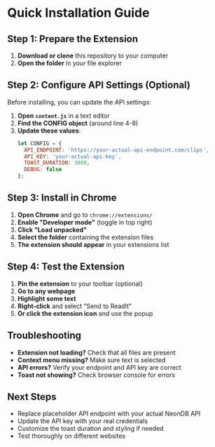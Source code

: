 # Quick Installation Guide

## Step 1: Prepare the Extension

1. **Download or clone** this repository to your computer
2. **Open the folder** in your file explorer

## Step 2: Configure API Settings (Optional)

Before installing, you can update the API settings:

1. **Open `content.js`** in a text editor
2. **Find the CONFIG object** (around line 4-8)
3. **Update these values**:
   ```javascript
   let CONFIG = {
     API_ENDPOINT: 'https://your-actual-api-endpoint.com/clips',
     API_KEY: 'your-actual-api-key',
     TOAST_DURATION: 3000,
     DEBUG: false
   };
   ```

## Step 3: Install in Chrome

1. **Open Chrome** and go to `chrome://extensions/`
2. **Enable "Developer mode"** (toggle in top right)
3. **Click "Load unpacked"**
4. **Select the folder** containing the extension files
5. **The extension should appear** in your extensions list

## Step 4: Test the Extension

1. **Pin the extension** to your toolbar (optional)
2. **Go to any webpage**
3. **Highlight some text**
4. **Right-click** and select "Send to ReadIt"
5. **Or click the extension icon** and use the popup

## Troubleshooting

- **Extension not loading?** Check that all files are present
- **Context menu missing?** Make sure text is selected
- **API errors?** Verify your endpoint and API key are correct
- **Toast not showing?** Check browser console for errors

## Next Steps

- Replace placeholder API endpoint with your actual NeonDB API
- Update the API key with your real credentials
- Customize the toast duration and styling if needed
- Test thoroughly on different websites 
